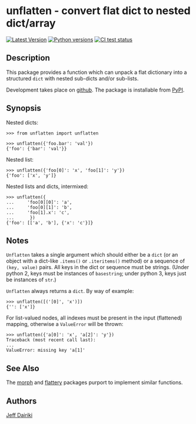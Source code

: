 # unflatten - convert flat dict to nested dict/array

[![Latest Version](https://img.shields.io/pypi/v/unflatten.svg)](https://pypi.python.org/pypi/unflatten/)
[![Python versions](https://img.shields.io/pypi/pyversions/unflatten.svg)]( https://pypi.python.org/pypi/unflatten/)
[![CI test status](https://github.com/dairiki/unflatten/actions/workflows/tests.yml/badge.svg)](https://github.com/dairiki/unflatten/actions/workflows/tests.yml)

## Description

This package provides a function which can unpack a flat dictionary
into a structured `dict` with nested sub-dicts and/or sub-lists.

Development takes place on [github](https://github.com/dairiki/unflatten/).
The package is installable from [PyPI](https://pypi.python.org/pypi/unflatten/).

## Synopsis

Nested dicts:

```pycon
>>> from unflatten import unflatten

>>> unflatten({'foo.bar': 'val'})
{'foo': {'bar': 'val'}}

```

Nested list:

```pycon
>>> unflatten({'foo[0]': 'x', 'foo[1]': 'y'})
{'foo': ['x', 'y']}

```

Nested lists and dicts, intermixed:

```pycon
>>> unflatten({
...     'foo[0][0]': 'a',
...     'foo[0][1]': 'b',
...     'foo[1].x': 'c',
...      })
{'foo': [['a', 'b'], {'x': 'c'}]}

```

## Notes

`Unflatten` takes a single argument which should either be a `dict`
(or an object with a dict-like `.items()` or `.iteritems()`
method) or a sequence of `(key, value)` pairs.
All keys in the dict or sequence must be strings.
(Under python 2, keys must be instances of `basestring`; under
python 3, keys just be instances of `str`.)


`Unflatten` always returns a `dict`.  By way of example:

```pycon
>>> unflatten([('[0]', 'x')])
{'': ['x']}

```

For list-valued nodes, all indexes must be present in the input
(flattened) mapping, otherwise a `ValueError` will be thrown:

```pycon
>>> unflatten({'a[0]': 'x', 'a[2]': 'y'})
Traceback (most recent call last):
...
ValueError: missing key 'a[1]'

```

## See Also

The [morph] and [flattery] packages purport to implement similar functions.

[morph]: https://github.com/metagriffin/morph
[flattery]: https://github.com/acg/python-flattery

## Authors

[Jeff Dairiki](mailto:dairiki@dairiki.org)

